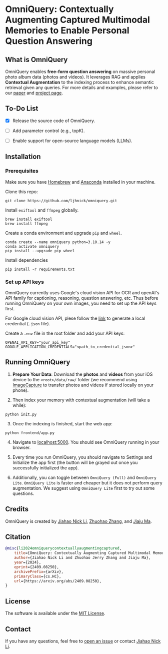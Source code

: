 # OmniQuery: Contextually Augmenting Captured Multimodal Memories to Enable Personal Question Answering

## What is OmniQuery
OmniQuery enables **free-form question answering** on massive personal photo album data (photos and videos). It leverages RAG and applies **Contextual Augmentation** to the indexing process to enhance semantic retrieval given any queries. For more details and examples, please refer to our [paper](https://arxiv.org/abs/2409.08250) and [project page](https://jiahaoli.net/omniquery/).


## To-Do List

- [x] Release the source code of OmniQuery.
- [ ] Add parameter control (e.g., topK).
- [ ] Enable support for open-source language models (LLMs).


## Installation
### Prerequisites

Make sure you have [Homebrew](https://brew.sh/) and [Anaconda](https://www.anaconda.com/download) installed in your machine.

Clone this repo:
```
git clone https://github.com/ljhnick/omniquery.git
```

Install `exiftool` and `ffmpeg` globally.
```
brew install exiftool
brew install ffmpeg
```
Create a conda environment and upgrade `pip` and `wheel`.
```
conda create --name omniquery python=3.10.14 -y
conda activate omniquery
pip install --upgrade pip wheel
```
Install dependencies
```
pip install -r requirements.txt
```

### Set up API keys
OmniQuery currently uses Google's cloud vision API for OCR and openAI's API family for captioning, reasoning, question answering, etc.
Thus before running OmniQuery on your own images, you need to set up the API keys first.

For Google cloud vision API, plese follow the [link](https://cloud.google.com/docs/authentication/provide-credentials-adc#local-user-cred) to generate a local credential (`.json` file). 

Create a `.env` file in the root folder and add your API keys:
```
OPENAI_API_KEY="your_api_key"
GOOGLE_APPLICATION_CREDENTIALS="<path_to_credential_json>"
```

## Running OmniQuery
1. **Prepare Your Data**: Download the **photos** and **videos** from your iOS device to the `<root>/data/raw/` folder (we recommend using [ImageCapture](https://support.apple.com/guide/image-capture/imgcp1003/mac) to transfer photos and videos if stored locally on your phone).

2. Then index your memory with contextual augmentation (will take a while):
```
python init.py
```

3. Once the indexing is finished, start the web app:
```
python frontend/app.py
```

4. Navigate to [localhost:5000](http://127.0.0.1:5000). You should see OmniQuery running in your browser. 

5. Every time you run OmniQuery, you should navigate to Settings and Initialize the app first (the button will be grayed out once you successfully initialized the app). 

6. Additionally, you can toggle between `OmniQuery (Full)` and `OmniQuery Lite`. `OmniQuery Lite` is faster and cheaper but it does not perform query augmentation. We suggest using `OmniQuery Lite` first to try out some questions.

## Credits
OmniQuery is created by [Jiahao Nick Li](https://jiahaoli.net/), [Zhuohao Zhang](https://zhuohaozhang.com/), and [Jiaju Ma](https://majiaju.io/).

## Citation
```bibtex
@misc{li2024omniquerycontextuallyaugmentingcaptured,
    title={OmniQuery: Contextually Augmenting Captured Multimodal Memory to Enable Personal Question Answering}, 
    author={Jiahao Nick Li and Zhuohao Jerry Zhang and Jiaju Ma},
    year={2024},
    eprint={2409.08250},
    archivePrefix={arXiv},
    primaryClass={cs.HC},
    url={https://arxiv.org/abs/2409.08250}, 
}
```


## License

The software is available under the [MIT License](https://github.com/poloclub/wizmap/blob/master/LICENSE).

## Contact

If you have any questions, feel free to [open an issue](https://github.com/ljhnick/omniquery/issues/new) or contact [Jiahao Nick Li](https://jiahaoli.net/).